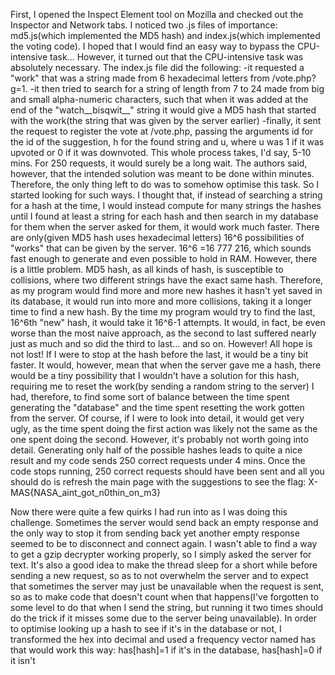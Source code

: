 First, I opened the Inspect Element tool on Mozilla and checked out the Inspector and Network tabs. I noticed two .js files
of importance: md5.js(which implemented the MD5 hash) and index.js(which implemented the voting code). I hoped that I would
find an easy way to bypass the CPU-intensive task... However, it turned out that the CPU-intensive task was absolutely
necessary. The index.js file did the following:
-it requested a "work" that was a string made from 6 hexadecimal letters from /vote.php?g=1.
-it then tried to search for a string of length from 7 to 24 made from big and small alpha-numeric characters, such that when
it was added at the end of the "watch__bisqwit__" string it would give a MD5 hash that started with the work(the string that
was given by the server earlier)
-finally, it sent the request to register the vote at /vote.php, passing the arguments id for the id of the suggestion, h for
the found string and u, where u was 1 if it was upvoted or 0 if it was downvoted.
This whole process takes, I'd say, 5-10 mins. For 250 requests, it would surely be a long wait. The authors said, however,
that the intended solution was meant to be done within minutes.
Therefore, the only thing left to do was to somehow optimise this task. So I started looking for such ways.
I thought that, if instead of searching a string for a hash at the time, I would instead compute for many strings the hashes
until I found at least a string for each hash and then search in my database for them when the server asked for them,
it would work much faster. There are only(given MD5 hash uses hexadecimal letters) 16^6 possibilities of "works" that can be
given by the server. 16^6 =16 777 216, which sounds fast enough to generate and even possible to hold in RAM.
However, there is a little problem. MD5 hash, as all kinds of hash, is susceptible to collisions, where two different
strings have the exact same hash. Therefore, as my program would find more and more new hashes it hasn't yet saved in its
database, it would run into more and more collisions, taking it a longer time to find a new hash. By the time my program
would try to find the last, 16^6th "new" hash, it would take it 16^6-1 attempts. It would, in fact, be even worse than
the most naive approach, as the second to last suffered nearly just as much and so did the third to last... and so on.
However! All hope is not lost! If I were to stop at the hash before the last, it would be a tiny bit faster. It would,
however, mean that when the server gave me a hash, there would be a tiny possibility that I wouldn't have a solution for
this hash, requiring me to reset the work(by sending a random string to the server)
I had, therefore, to find some sort of balance between the time spent generating the "database" and the time spent resetting
the work gotten from the server.
Of course, if I were to look into detail, it would get very ugly, as the time spent doing the first action was likely not
the same as the one spent doing the second. However, it's probably not worth going into detail. Generating only half of the
possible hashes leads to quite a nice result and my code sends 250 correct requests under 4 mins.
Once the code stops running, 250 correct requests should have been sent and all you should do is refresh the main page with
the suggestions to see the flag:
X-MAS{NASA_aint_got_n0thin_on_m3}

Now there were quite a few quirks I had run into as I was doing this challenge. Sometimes the server would send back an
empty response and the only way to stop it from sending back yet another empty response seemed to be to disconnect and
connect again. I wasn't able to find a way to get a gzip decrypter working properly, so I simply asked the server for text.
It's also a good idea to make the thread sleep for a short while before sending a new request, so as to not overwhelm the
server and to expect that sometimes the server may just be unavailable when the request is sent, so as to make code that
doesn't count when that happens(I've forgotten to some level to do that when I send the string, but running it two times
should do the trick if it misses some due to the server being unavailable). In order to optimise looking up a hash to see
if it's in the database or not, I transformed the hex into decimal and used a frequency vector named has that would work
this way: has\[hash]=1 if it's in the database, has\[hash]=0 if it isn't

